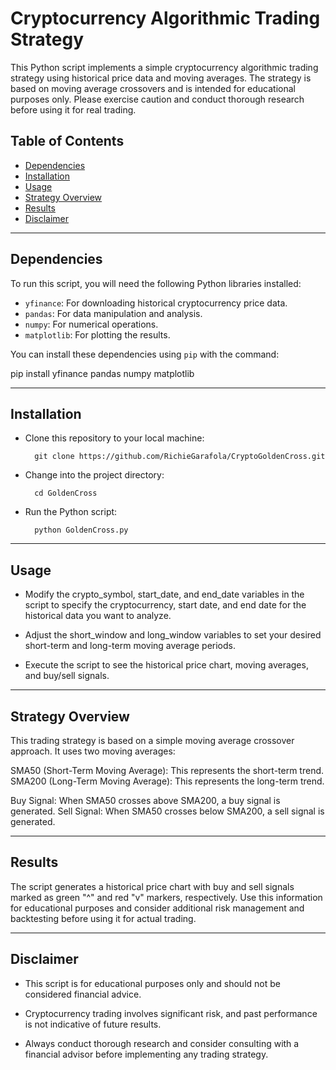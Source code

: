 # Cryptocurrency Algorithmic Trading Strategy

This Python script implements a simple cryptocurrency algorithmic trading strategy using historical price data and moving averages. The strategy is based on moving average crossovers and is intended for educational purposes only. Please exercise caution and conduct thorough research before using it for real trading.

## Table of Contents

- [Dependencies](#dependencies)
- [Installation](#installation)
- [Usage](#usage)
- [Strategy Overview](#strategy-overview)
- [Results](#results)
- [Disclaimer](#disclaimer)

---

## Dependencies

To run this script, you will need the following Python libraries installed:

- `yfinance`: For downloading historical cryptocurrency price data.
- `pandas`: For data manipulation and analysis.
- `numpy`: For numerical operations.
- `matplotlib`: For plotting the results.

You can install these dependencies using `pip` with the command:


pip install yfinance pandas numpy matplotlib

---

## Installation

- Clone this repository to your local machine:

        git clone https://github.com/RichieGarafola/CryptoGoldenCross.git
        

- Change into the project directory:

        cd GoldenCross


- Run the Python script:

        python GoldenCross.py

---

## Usage

- Modify the crypto_symbol, start_date, and end_date variables in the script to specify the cryptocurrency, start date, and end date for the historical data you want to analyze.

- Adjust the short_window and long_window variables to set your desired short-term and long-term moving average periods.

- Execute the script to see the historical price chart, moving averages, and buy/sell signals.

---

## Strategy Overview

This trading strategy is based on a simple moving average crossover approach. It uses two moving averages:

SMA50 (Short-Term Moving Average): This represents the short-term trend.
SMA200 (Long-Term Moving Average): This represents the long-term trend.

Buy Signal: When SMA50 crosses above SMA200, a buy signal is generated.
Sell Signal: When SMA50 crosses below SMA200, a sell signal is generated.

---

## Results

The script generates a historical price chart with buy and sell signals marked as green "^" and red "v" markers, respectively. Use this information for educational purposes and consider additional risk management and backtesting before using it for actual trading.

---

## Disclaimer

- This script is for educational purposes only and should not be considered financial advice.

- Cryptocurrency trading involves significant risk, and past performance is not indicative of future results.

- Always conduct thorough research and consider consulting with a financial advisor before implementing any trading strategy.